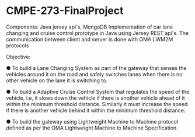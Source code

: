 # CMPE-273-FinalProject

Components: Java jersey api's, MongoDB
 Implementation of car lane changing and cruise control prototype in Java using Jersey REST api's. The communication between client and server is done with OMA LWM2M protocols

Objective: 

● To build a Lane Changing System as part of the gateway that senses the vehicles around it on the road and safely switches lanes when there is no other vehicle on the lane it is switching to.

● To build a Adaptive Cruise Control System that regulates the speed of the vehicle, i.e, it slows down the vehicle if there is another vehicle ahead of it within the minimum threshold distance. Similarly it must increase the speed if there is another vehicle behind it within the minimum threshold distance.

● To build the gateway using Lightweight Machine to Machine protocol defined as per the OMA Lightweight Machine to Machine Specification.

